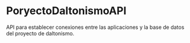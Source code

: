 # PoryectoDaltonismoAPI
API para establecer conexiones entre las aplicaciones y la base de datos del proyecto de daltonismo.
